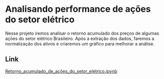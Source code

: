 # Analisando performance de ações do setor elétrico

Nesse projeto iremos analisar o retorno acumulado dos preços de algumas ações do setor elétrico Brasileiro. Após a extração dos dados, faremos a normalização dos ativos e criaremos um gráfico para melhorar a análise. 


## Link

[Retorno_acumulado_de_ações_do_setor_elétrico.ipynb]([HelloWorld.ipnyb](/HelloWorld.ipynb))
